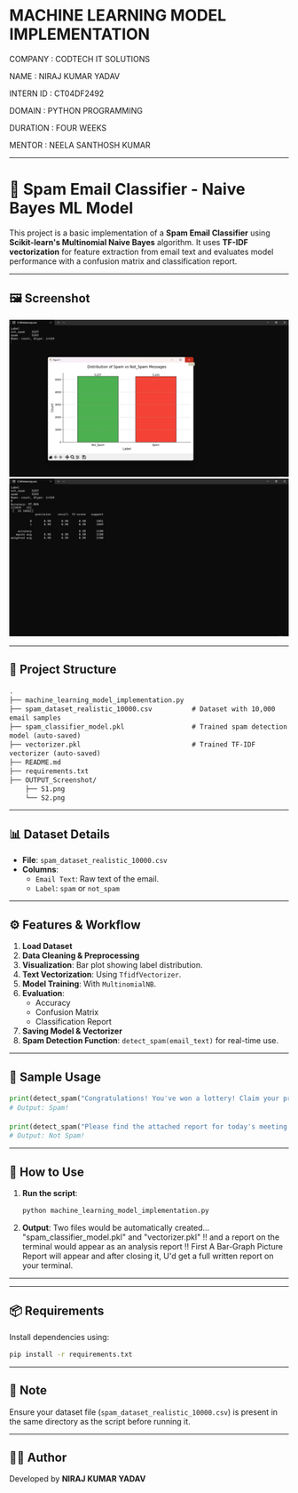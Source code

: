 # MACHINE LEARNING MODEL IMPLEMENTATION

COMPANY : CODTECH IT SOLUTIONS

NAME : NIRAJ KUMAR YADAV

INTERN ID : CT04DF2492

DOMAIN : PYTHON PROGRAMMING

DURATION : FOUR WEEKS

MENTOR : NEELA SANTHOSH KUMAR

---

# 📧 Spam Email Classifier - Naive Bayes ML Model

This project is a basic implementation of a **Spam Email Classifier** using **Scikit-learn's Multinomial Naive Bayes** algorithm. It uses **TF-IDF vectorization** for feature extraction from email text and evaluates model performance with a confusion matrix and classification report.

---

## 🖼️ Screenshot

![Screenshot](OUTPUT_Screenshot/S1.png)
![Screenshot](OUTPUT_Screenshot/S2.png)

---

## 📁 Project Structure

```
.
├── machine_learning_model_implementation.py 
├── spam_dataset_realistic_10000.csv          # Dataset with 10,000 email samples
├── spam_classifier_model.pkl                 # Trained spam detection model (auto-saved)
├── vectorizer.pkl                            # Trained TF-IDF vectorizer (auto-saved)
├── README.md                                
├── requirements.txt       
├── OUTPUT_Screenshot/            
    ├── S1.png 
    └── S2.png                    
```

---

## 📊 Dataset Details

- **File**: `spam_dataset_realistic_10000.csv`
- **Columns**:
  - `Email Text`: Raw text of the email.
  - `Label`: `spam` or `not_spam`

---

## ⚙️ Features & Workflow

1. **Load Dataset**
2. **Data Cleaning & Preprocessing**
3. **Visualization**: Bar plot showing label distribution.
4. **Text Vectorization**: Using `TfidfVectorizer`.
5. **Model Training**: With `MultinomialNB`.
6. **Evaluation**:
   - Accuracy
   - Confusion Matrix
   - Classification Report
7. **Saving Model & Vectorizer**
8. **Spam Detection Function**: `detect_spam(email_text)` for real-time use.

---

## 🧪 Sample Usage

```python
print(detect_spam("Congratulations! You've won a lottery! Claim your prize now."))
# Output: Spam!

print(detect_spam("Please find the attached report for today's meeting."))
# Output: Not Spam!
```

---

## 📄 How to Use

1. **Run the script**:
   ```bash
   python machine_learning_model_implementation.py
   ```

3. **Output**:
    Two files would be automatically created... "spam_classifier_model.pkl" and "vectorizer.pkl" !! and a report on the terminal would appear as an analysis report !!
    First A Bar-Graph Picture Report will appear and after closing it, U'd get a full written report on your terminal.
   
---
    
---

## 📦 Requirements

Install dependencies using:

```bash
pip install -r requirements.txt
```

---

## 🔐 Note

Ensure your dataset file (`spam_dataset_realistic_10000.csv`) is present in the same directory as the script before running it.

---

## 👨‍💻 Author

Developed by **NIRAJ KUMAR YADAV**
